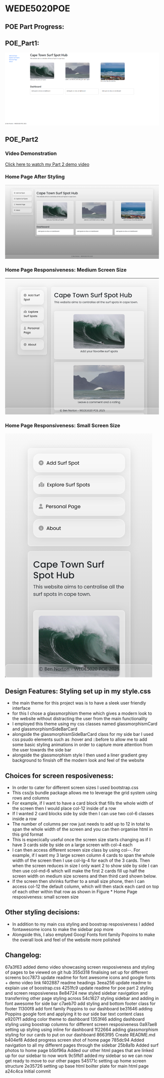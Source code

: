 # WEDE5020POE

## POE Part Progress:

## POE_Part1:
![Home Page Before Styling POE_Part1](images/POE_Part1_HomePageScreenshot.png)

## POE_Part2
### Video Demonstration
[Click here to watch my Part 2 demo video](video/POE_Part2_Demo.mp4)

### Home Page After Styling
![Home Page After Styling](images/POE_Part2_HomePageScreenshot.png)

### Home Page Responsiveness: Medium Screen Size
![Home Page responsiveness: medium screen size](images/DashboardOnMediumScreens.png)

### Home Page Responsiveness: Small Screen Size
![Home Page responsiveness: small screen size](images/DashboardOnSmallScreens.png)

## Design Features: Styling set up in my style.css
- the main theme for this project was is to have a sleek user friendly interface
- for this I chose a glassmorphism theme which gives a modern look to the website without distracting the user from the main functionality
- I employed this theme using my css classes named glassmorphismCard and glassmorphismSideBarCard
- alongside the glassmorphismSideBarCard class for my side bar I used css psudo elements such as :hover and ::before to allow me to add some basic styling animations in order to capture more attention from the user towards the side bar
- alongside the glassmorphism style I then used a liner gradient grey background to finsish off the modern look and feel of the website

## Choices for screen resposiveness:
- In order to cater for different screen sizes I used bootstrap.css
- This css/js bundle package allows me to leverage the grid system using rows and columns
- For example, if I want to have a card block that fills the whole width of the screen then I would place col-12 inside of a row 
- If I wanted 2 card blocks side by side then I can use two col-6 classes inside a row
- The number of columns per row just needs to add up to 12 in total to span the whole width of the screen and you can then organise html in this grid format
- This is especically useful once the screen size starts changing as if I have 3 cards side by side on a large screen with col-4 each 
- I can then access different screen size class by using col-<screen-size>-<col-size>. For example, if I want my 3 large screen column 4 cards to span the whole width of the screen then I use col-lg-4 for each of the 3 cards. Then when the screen reduces in size I only want 2 to show side by side I can then use col-md-6 which will make the first 2 cards fill up half the screen width on medium size screens and then third card shown below. 
- If the screen then shrinks further to a small size phone, then I can access col-12 the default column, which will then stack each card on top of each other within that row as shown in Figure * Home Page resposiveness: small screen size


## Other styling decisions:
- In addition to my main css styling and boostrap resposiveness I added fontawesome icons to make the sidebar pop more
- Alongside this, I also emplyed Googl Fonts font family Popoins to make the overall look and feel of the website more polished

## Changelog:
67a3f63 added demo video showcasing screen resposiveness and styling of pages to be viewed on git hub
355d318 finalising set up for different screens
bcc7873 update readme for font awesome icons and google fonts + demo video link
f402887 readme headings
3eea256 update readme to explain use of boostrap.css
4251fc9 update readme for poe part 2 styling and screen resposiveness
8e84724 new styled sidebar navigation and transferring other page styling across
54c1627 styling sidebar and adding in font awesome for side bar
c7aeb70 add styling and bottom footer class for footer
11300f8 add font family Poppins to our dashboard
be31646 adding Poppins google font and applying it to our side bar text content class
e9207f1 adding color theme to dashboard
1353f46 adding dashboard styling using boostrap columns for different screen resposiveness
0a97ae8 setting up styling using inline for dashboard
1f22664 adding glassmorphism styling for our cards to put on our dashboard
8663f95 Create README.md
b404ef8 Added progress screen shot of home page
785dc94 Added navigation to all my different pages through the sidebar
25b8a1b Added surf photos to home page
b5bf96a Added our other html pages that are linked up for our sidebar to now work
9c5ffd1 added my sidebar so we can now get ready to move to our other pages
545171c setting up home screen structure
2e35726 setting up base html boilter plate for main html page
a24c4ca Initial commit
